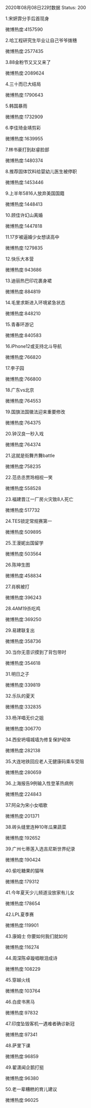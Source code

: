 2020年08月08日22时数据
Status: 200

1.宋妍霏分手后首现身

微博热度:4157590

2.哈工程研究生毕业让自己爷爷拨穗

微博热度:2577435

3.88金粉节又又又来了

微博热度:2089624

4.三十而已大结局

微博热度:1790643

5.韩国暴雨

微博热度:1732909

6.李佳琦金靖剪彩

微博热度:1639955

7.林书豪打到赵睿脸部

微博热度:1480374

8.推荐固体饮料给婴幼儿医生被停职

微博热度:1453446

9.上半年5816人放弃美国国籍

微博热度:1448413

10.顾佳许幻山离婚

微博热度:1447818

11.17岁被逼婚少女想读高中

微博热度:1279835

12.快乐大本营

微博热度:943686

13.迪丽热巴印花裹身裙

微博热度:884819

14.毛里求斯进入环境紧急状态

微博热度:848210

15.青春环游记

微博热度:840583

16.iPhone12或支持北斗导航

微博热度:766820

17.李子园

微博热度:766800

18.广东vs北京

微博热度:764553

19.国旗法国徽法迎来重要修改

微博热度:764375

20.钟汉良一秒入戏

微博热度:764374

21.这就是街舞齐舞battle

微博热度:758235

22.范丞丞贾玲相视一笑

微博热度:558528

23.福建晋江一厂房火灾致8人死亡

微博热度:517732

24.TES锁定常规赛第一

微博热度:509895

25.王漫妮出国留学

微博热度:503564

26.陈坤生图

微博热度:458834

27.肖枫被打

微博热度:396243

28.4AM19杀吃鸡

微博热度:369250

29.易建联复出

微博热度:358736

30.当你无意识摸到了背包带时

微博热度:354618

31.明日之子

微博热度:339819

32.乐队的夏天

微博热度:332835

33.杨洋唱无价之姐

微博热度:306770

34.西安坍塌城墙为修复保护砌体

微博热度:282138

35.大连地铁回应老人无健康码乘车受阻

微博热度:280659

36.上海报告9例输入性登革热病例

微博热度:224843

37.阿朵为宋小女唱歌

微博热度:201371

38.砖头缝里连种10年瓜果蔬菜

微博热度:192652

39.广州七蒂莲入选吉尼斯世界纪录

微博热度:190424

40.偷吃糖果的猫咪

微博热度:179312

41.今年夏天少儿频道没放家有儿女

微博热度:178654

42.LPL夏季赛

微博热度:119901

43.康姆士 你要如何我们就如何

微博热度:116274

44.周深陈卓璇唱眼泪成诗

微博热度:108229

45.穿越火线

微博热度:103764

46.白皮书黑马

微博热度:97832

47.印度坠毁客机一遇难者确诊新冠

微博热度:97341

48.萨里下课

微博热度:96859

49.翟潇闻企鹅打挺

微博热度:96380

50.老一辈糟糕的育儿建议

微博热度:96025

